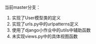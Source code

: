 当前master分支：
1. 实现了User模型类的定义
2. 实现了urls.py中的urlpatterns定义
3. 使用了django小作业中的utils中辅助函数
4. 未实现views.py中的具体视图函数

